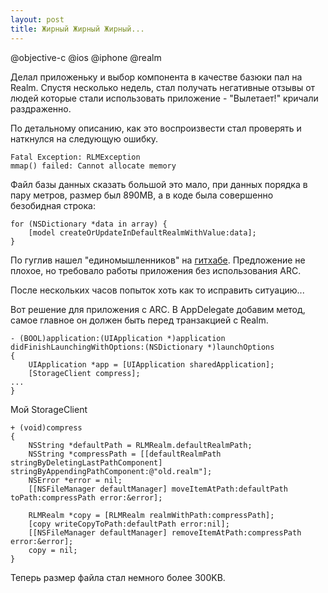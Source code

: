 ```yaml
---
layout: post
title: Жирный Жирный Жирный...
---
```

@objective-c @ios @iphone @realm

Делал приложеньку и выбор компонента в качестве базюки пал на Realm. Спустя несколько недель, стал получать негативные отзывы  от людей которые стали использовать приложение - "Вылетает!" кричали раздраженно.

По детальному описанию, как это воспроизвести стал проверять и наткнулся на следующую ошибку.

```
Fatal Exception: RLMException
mmap() failed: Cannot allocate memory
```

Файл базы данных сказать большой это мало, при данных порядка в пару метров, размер был 890MB, а в коде была совершенно безобидная строка:

```
for (NSDictionary *data in array) {
    [model createOrUpdateInDefaultRealmWithValue:data];
}
```

По гуглив нашел "единомышленников" на [гитхабе](https://github.com/realm/realm-cocoa/issues/1159). Предложение не плохое, но требовало работы приложения без использования ARC.

После нескольких часов попыток хоть как то исправить ситуацию...

Вот решение для приложения с ARC. В AppDelegate добавим метод, самое главное он должен быть перед транзакцией с Realm.

```
- (BOOL)application:(UIApplication *)application didFinishLaunchingWithOptions:(NSDictionary *)launchOptions
{
    UIApplication *app = [UIApplication sharedApplication];
    [StorageClient compress];
...
}
```

Мой StorageClient

```
+ (void)compress
{
    NSString *defaultPath = RLMRealm.defaultRealmPath;
    NSString *compressPath = [[defaultRealmPath stringByDeletingLastPathComponent] stringByAppendingPathComponent:@"old.realm"];
    NSError *error = nil;
    [[NSFileManager defaultManager] moveItemAtPath:defaultPath toPath:compressPath error:&error];

    RLMRealm *copy = [RLMRealm realmWithPath:compressPath];
    [copy writeCopyToPath:defaultPath error:nil];
    [[NSFileManager defaultManager] removeItemAtPath:compressPath error:&error];
    copy = nil;
}
```

Теперь размер файла стал немного более 300KB.
